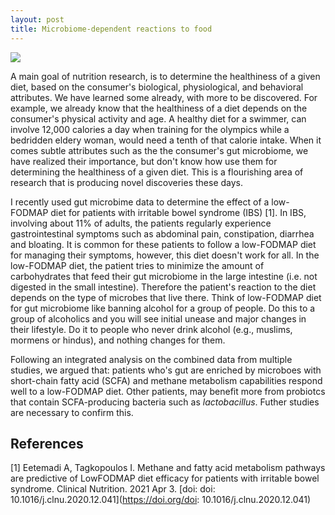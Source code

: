 ```yaml
---
layout: post
title: Microbiome-dependent reactions to food
---
```

![]({{site.url}}/images/posts/microbiome-dependent-reactions-to-food/Overview.jpg)

A main goal of nutrition research, is to determine the healthiness of a given diet, based on the consumer's biological, physiological, and behavioral attributes. We have learned some already, with more to be discovered. For example, we already know that the healthiness of a diet depends on the consumer's physical activity and age. A healthy diet for a swimmer, can involve 12,000 calories a day when training for the olympics while a bedridden eldery woman, would need a tenth of that calorie intake. When it comes subtle attributes such as the the consumer's gut microbiome, we have realized their importance, but don't know how use them for determining the healthiness of a given diet. This is a flourishing area of research that is producing novel discoveries these days.

I recently used gut microbime data to determine the effect of a low-FODMAP diet for patients with irritable bowel syndrome (IBS) [1]. In IBS, involving about 11% of adults, the patients regularly experience gastrointestinal symptoms such as abdominal pain, constipation, diarrhea and bloating. It is common for these patients to follow a low-FODMAP diet for managing their symptoms, however, this diet doesn't work for all. In the low-FODMAP diet, the patient tries to minimize the amount of carbohydrates that feed their gut microbiome in the large intestine (i.e. not digested in the small intestine). Therefore the patient's reaction to the diet depends on the type of microbes that live there. Think of low-FODMAP diet for gut microbiome like banning alcohol for a group of people. Do this to a group of alcoholics and you will see initial unease and major changes in their lifestyle. Do it to people who never drink alcohol (e.g., muslims, mormens or hindus), and nothing changes for them.

Following an integrated analysis on the combined data from multiple studies, we argued that: patients who's gut are enriched by microboes with short-chain fatty acid (SCFA) and methane metabolism capabilities respond well to a low-FODMAP diet. Other patients, may benefit more from probiotcs that contain SCFA-producing bacteria such as *lactobacillus*. Futher studies are necessary to confirm this.

## References
[1] Eetemadi A, Tagkopoulos I. Methane and fatty acid metabolism pathways are predictive of LowFODMAP diet efficacy for patients with irritable bowel syndrome. Clinical Nutrition. 2021 Apr 3. [doi: doi: 10.1016/j.clnu.2020.12.041](https://doi.org/doi: 10.1016/j.clnu.2020.12.041)